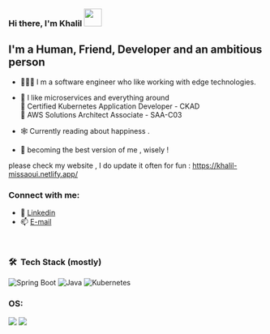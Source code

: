 ### Hi there, I'm Khalil   <img src="https://media.giphy.com/media/hvRJCLFzcasrR4ia7z/giphy.gif" width="35px">


## I'm a Human, Friend, Developer and an ambitious person 
- 🧑🏻‍💻 I m a software engineer who like working with edge technologies. 
- 🔭 I like microservices and everything around <br />
🌱 Certified Kubernetes Application Developer - CKAD <br />
🌱 AWS Solutions Architect Associate - SAA-C03 <br />

- 🕸️ Currently reading about happiness . 
- 🥅 becoming the best version of me , wisely ! 

please check my website , I do update it often for fun : https://khalil-missaoui.netlify.app/



### Connect with me:
- 🔗 [Linkedin](https://www.linkedin.com/in/khalil-missaoui/)
- 📫 [E-mail](mailto:khalilmissaoui159@gmail.com)
  
<br />

### 🛠 &nbsp;Tech Stack (mostly)

![Spring Boot](https://img.shields.io/badge/springboot-%236DB33F.svg?style=for-the-badge&logo=springboot&logoColor=white)
![Java](https://img.shields.io/badge/java-%23ED8B00.svg?style=for-the-badge&logo=java&logoColor=white)
![Kubernetes](https://img.shields.io/badge/kubernetes-326CE5.svg?style=for-the-badge&logo=kubernetes&logoColor=white)



### OS:
<p float="left">
  <img src="https://img.shields.io/badge/Linux-FCC624?style=for-the-badge&logo=linux&logoColor=black"/>
  <img src="https://img.shields.io/badge/Windows-0078D6?style=for-the-badge&logo=windows&logoColor=white"/>
</p>

<br />
<br />


[linkedin]: https://www.linkedin.com/in/khalil-missaoui/
[Gmail]: khalil.missaoui1@esprit.tn

